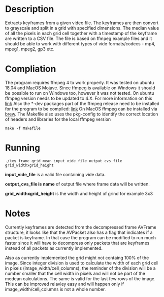 # Description
Extracts keyframes from a given video file. The keyframes are then  convert to grayscale and split in a grid with specified dimensions. The median  value of all the pixels in each grid cell together with a timestamp of the keyframe are written to a CSV file. The file is based on ffmpeg example files and it should be able to work with different types of vide formats/codecs - mp4, mpeg1, mpeg2, gp3 etc. 

# Compliation
The program requires ffmpeg 4 to work properly. It was tested on ubuntu  18.04 and MacOS Mojave. Since ffmpeg is available on Windows it should be possible to run on Windows too, however it was not tested.
On ubuntu ffmpeg version needs to be updated to 4.X. For more information on this [link](http://ubuntuhandbook.org/index.php/2018/10/install-ffmpeg-4-0-2-ubuntu-18-0416-04/)
Also the *-dev packages part of the ffmpeg release need to be installed for the program to be compiled: [link](https://askubuntu.com/questions/766606/where-are-the-headers-of-libavcodec-and-libavformat-located?rq=1)
On MacOS ffmpeg can be installed via  [brew](https://trac.ffmpeg.org/wiki/CompilationGuide/macOS).
The Makefile also uses the pkg-config to identify the correct location of headers and libraries for the local ffmpeg version
```
make -f Makefile
```
# Running
```
./key_frame_grid_mean input_vide_file output_cvs_file grid_widthxgrid_height
```
**input_vide_file** is a valid file containing vide data.

**output_cvs_file is name** of output file where frame data will be written.

**grid_widthxgrid_height** is the width and height of grind for example 3x3

# Notes
Currently keyframes are detected from the decompressed frame AVFrame structure, it looks like that the AVPacket also has a flag that indicates if a packet is keyframe. In that case the program can be modified to run much faster since it will have to decompress only packets that are keyframes instead of all packets as currently implemented.

Also as currently implemented the grid might not containg 100% of the image. Since integer division is used to calculate the width of each grid cell in pixels (image_width/cell_columns), the reminder of the division will be a number smaller that the cell width in pixels and will not be part of the medean calculations. The same is valid for the last few rows of the image. This can be improved relavley easy and will happen only if image_width/cell_columns is not a whole number.  
